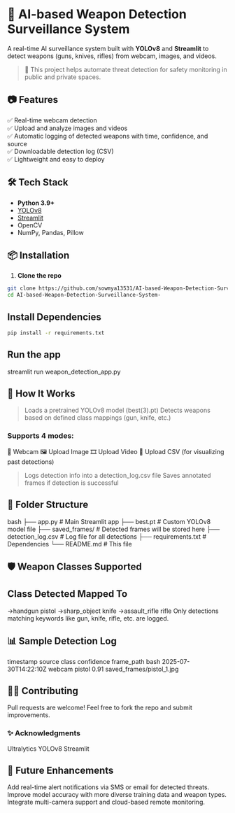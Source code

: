 # 🔫 AI-based Weapon Detection Surveillance System
A real-time AI surveillance system built with **YOLOv8** and **Streamlit** to detect weapons (guns, knives, rifles) from webcam, images, and videos.
> 🚨 This project helps automate threat detection for safety monitoring in public and private spaces.

## 📷 Features
✅ Real-time webcam detection  
✅ Upload and analyze images and videos  
✅ Automatic logging of detected weapons with time, confidence, and source  
✅ Downloadable detection log (CSV)  
✅ Lightweight and easy to deploy

## 🛠️ Tech Stack
- **Python 3.9+**
- [YOLOv8](https://github.com/ultralytics/ultralytics)
- [Streamlit](https://streamlit.io/)
- OpenCV
- NumPy, Pandas, Pillow

## 📦 Installation
1. **Clone the repo**

```bash
git clone https://github.com/sowmya13531/AI-based-Weapon-Detection-Surveillance-System-.git
cd AI-based-Weapon-Detection-Surveillance-System-
```

## Install Dependencies

```bash
pip install -r requirements.txt
```

## Run the app
streamlit run weapon_detection_app.py

## 🧠 How It Works
>Loads a pretrained YOLOv8 model (best(3).pt)
>Detects weapons based on defined class mappings (gun, knife, etc.)
### Supports 4 modes:
🎥 Webcam
🖼️ Upload Image
🎞️ Upload Video
📑 Upload CSV (for visualizing past detections)

>Logs detection info into a detection_log.csv file
>Saves annotated frames if detection is successful

## 📁 Folder Structure
bash
├── app.py                  # Main Streamlit app
├── best.pt                 # Custom YOLOv8 model file
├── saved_frames/           # Detected frames will be stored here
├── detection_log.csv       # Log file for all detections
├── requirements.txt        # Dependencies
└── README.md               # This file

## 🛡️ Weapon Classes Supported
## Class Detected	Mapped To
->handgun	pistol
->sharp_object	knife
->assault_rifle	rifle
Only detections matching keywords like gun, knife, rifle, etc. are logged.

## 📊 Sample Detection Log
timestamp	source	class	confidence	frame_path
bash
2025-07-30T14:22:10Z	webcam	pistol	0.91	saved_frames/pistol_1.jpg

## 🙋‍♀️ Contributing
Pull requests are welcome! Feel free to fork the repo and submit improvements.

### ✨ Acknowledgments
Ultralytics YOLOv8
Streamlit

## 🚀 Future Enhancements
Add real-time alert notifications via SMS or email for detected threats.
Improve model accuracy with more diverse training data and weapon types.
Integrate multi-camera support and cloud-based remote monitoring.
